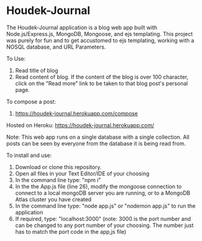 # Houdek-Journal
The Houdek-Journal application is a blog web app built with Node.js/Express.js, MongoDB, Mongoose, and ejs templating.
This project was purely for fun and to get accustomed to ejs templating, working with a NOSQL database, and URL Parameters.

To Use:
1. Read title of blog
2. Read content of blog. If the content of the blog is over 100 character, click on the "Read more" link to be taken to that blog post's personal page.

To compose a post:
1. https://houdek-journal.herokuapp.com/compose

Hosted on Heroku: https://houdek-journal.herokuapp.com/

Note: This web app runs on a single database with a single collection. All posts can be seen by everyone from the database it is being read from.

To install and use:
1. Download or clone this repository.
2. Open all files in your Text Editor/IDE of your choosing
3. In the command line type: "npm i"
4. In the the App.js file (line 26), modify the mongoose connection to connect to a local mongoDB server you are running, or to a MongoDB Atlas cluster you have created
5. In the command line type: "node app.js" or "nodemon app.js" to run the application
6. If required, type: "localhost:3000" (note: 3000 is the port number and can be changed to any port number of your choosing. The number just has to match the port code in the app,js file)
